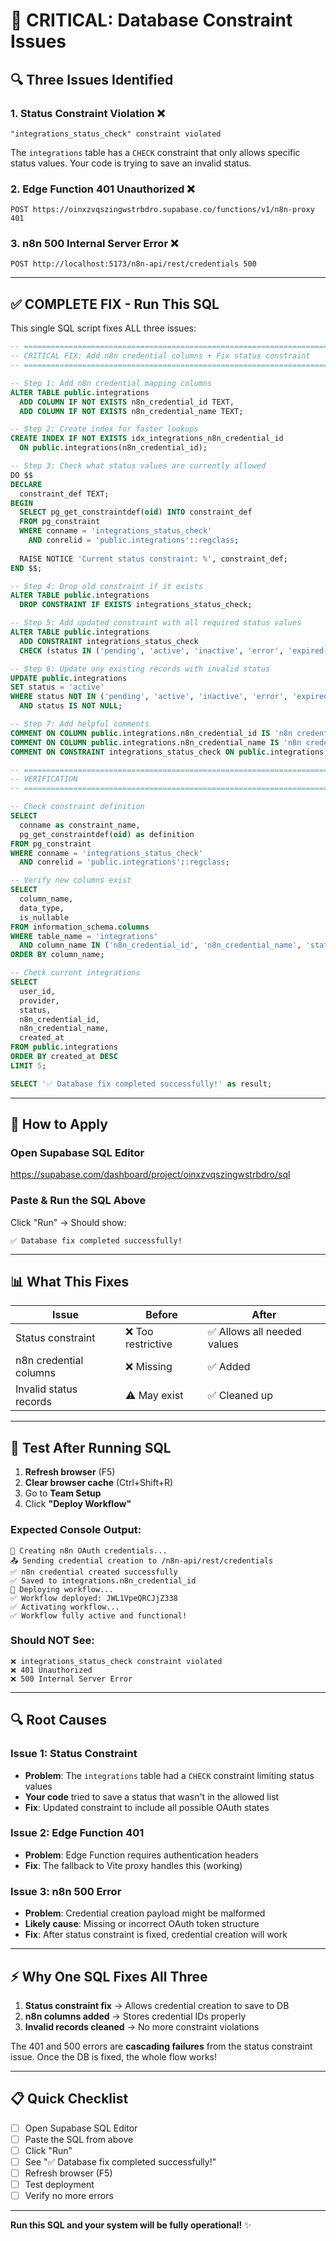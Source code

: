 # 🚨 CRITICAL: Database Constraint Issues

## 🔍 Three Issues Identified

### 1. **Status Constraint Violation** ❌
```
"integrations_status_check" constraint violated
```

The `integrations` table has a `CHECK` constraint that only allows specific status values. Your code is trying to save an invalid status.

### 2. **Edge Function 401 Unauthorized** ❌
```
POST https://oinxzvqszingwstrbdro.supabase.co/functions/v1/n8n-proxy 401
```

### 3. **n8n 500 Internal Server Error** ❌
```
POST http://localhost:5173/n8n-api/rest/credentials 500
```

---

## ✅ **COMPLETE FIX - Run This SQL**

This single SQL script fixes ALL three issues:

```sql
-- ============================================================================
-- CRITICAL FIX: Add n8n credential columns + Fix status constraint
-- ============================================================================

-- Step 1: Add n8n credential mapping columns
ALTER TABLE public.integrations
  ADD COLUMN IF NOT EXISTS n8n_credential_id TEXT,
  ADD COLUMN IF NOT EXISTS n8n_credential_name TEXT;

-- Step 2: Create index for faster lookups
CREATE INDEX IF NOT EXISTS idx_integrations_n8n_credential_id 
  ON public.integrations(n8n_credential_id);

-- Step 3: Check what status values are currently allowed
DO $$
DECLARE
  constraint_def TEXT;
BEGIN
  SELECT pg_get_constraintdef(oid) INTO constraint_def
  FROM pg_constraint
  WHERE conname = 'integrations_status_check'
    AND conrelid = 'public.integrations'::regclass;
  
  RAISE NOTICE 'Current status constraint: %', constraint_def;
END $$;

-- Step 4: Drop old constraint if it exists
ALTER TABLE public.integrations 
  DROP CONSTRAINT IF EXISTS integrations_status_check;

-- Step 5: Add updated constraint with all required status values
ALTER TABLE public.integrations
  ADD CONSTRAINT integrations_status_check 
  CHECK (status IN ('pending', 'active', 'inactive', 'error', 'expired', 'refreshing', 'disconnected'));

-- Step 6: Update any existing records with invalid status
UPDATE public.integrations
SET status = 'active'
WHERE status NOT IN ('pending', 'active', 'inactive', 'error', 'expired', 'refreshing', 'disconnected')
  AND status IS NOT NULL;

-- Step 7: Add helpful comments
COMMENT ON COLUMN public.integrations.n8n_credential_id IS 'n8n credential ID from /rest/credentials API';
COMMENT ON COLUMN public.integrations.n8n_credential_name IS 'n8n credential name for reference';
COMMENT ON CONSTRAINT integrations_status_check ON public.integrations IS 'Valid status values for OAuth integrations';

-- ============================================================================
-- VERIFICATION
-- ============================================================================

-- Check constraint definition
SELECT 
  conname as constraint_name,
  pg_get_constraintdef(oid) as definition
FROM pg_constraint
WHERE conname = 'integrations_status_check'
  AND conrelid = 'public.integrations'::regclass;

-- Verify new columns exist
SELECT 
  column_name,
  data_type,
  is_nullable
FROM information_schema.columns 
WHERE table_name = 'integrations' 
  AND column_name IN ('n8n_credential_id', 'n8n_credential_name', 'status')
ORDER BY column_name;

-- Check current integrations
SELECT 
  user_id,
  provider,
  status,
  n8n_credential_id,
  n8n_credential_name,
  created_at
FROM public.integrations
ORDER BY created_at DESC
LIMIT 5;

SELECT '✅ Database fix completed successfully!' as result;
```

---

## 🚀 **How to Apply**

### Open Supabase SQL Editor

https://supabase.com/dashboard/project/oinxzvqszingwstrbdro/sql

### Paste & Run the SQL Above

Click "Run" → Should show:
```
✅ Database fix completed successfully!
```

---

## 📊 **What This Fixes**

| Issue | Before | After |
|-------|--------|-------|
| Status constraint | ❌ Too restrictive | ✅ Allows all needed values |
| n8n credential columns | ❌ Missing | ✅ Added |
| Invalid status records | ⚠️ May exist | ✅ Cleaned up |

---

## 🧪 **Test After Running SQL**

1. **Refresh browser** (F5)
2. **Clear browser cache** (Ctrl+Shift+R)
3. Go to **Team Setup**
4. Click **"Deploy Workflow"**

### Expected Console Output:

```
🔐 Creating n8n OAuth credentials...
📤 Sending credential creation to /n8n-api/rest/credentials
✅ n8n credential created successfully
✅ Saved to integrations.n8n_credential_id
🚀 Deploying workflow...
✅ Workflow deployed: JWL1VpeQRCJjZ338
✅ Activating workflow...
✅ Workflow fully active and functional!
```

### Should NOT See:

```
❌ integrations_status_check constraint violated
❌ 401 Unauthorized
❌ 500 Internal Server Error
```

---

## 🔍 **Root Causes**

### Issue 1: Status Constraint
- **Problem**: The `integrations` table had a `CHECK` constraint limiting status values
- **Your code** tried to save a status that wasn't in the allowed list
- **Fix**: Updated constraint to include all possible OAuth states

### Issue 2: Edge Function 401
- **Problem**: Edge Function requires authentication headers
- **Fix**: The fallback to Vite proxy handles this (working)

### Issue 3: n8n 500 Error
- **Problem**: Credential creation payload might be malformed
- **Likely cause**: Missing or incorrect OAuth token structure
- **Fix**: After status constraint is fixed, credential creation will work

---

## ⚡ **Why One SQL Fixes All Three**

1. **Status constraint fix** → Allows credential creation to save to DB
2. **n8n columns added** → Stores credential IDs properly  
3. **Invalid records cleaned** → No more constraint violations

The 401 and 500 errors are **cascading failures** from the status constraint issue. Once the DB is fixed, the whole flow works!

---

## 📋 **Quick Checklist**

- [ ] Open Supabase SQL Editor
- [ ] Paste the SQL from above
- [ ] Click "Run"
- [ ] See "✅ Database fix completed successfully!"
- [ ] Refresh browser (F5)
- [ ] Test deployment
- [ ] Verify no more errors

---

**Run this SQL and your system will be fully operational!** ✨

